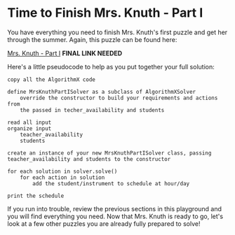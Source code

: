 # Time to Finish Mrs. Knuth - Part I

You have everything you need to finish Mrs. Knuth's first puzzle and get her through the summer. Again, this puzzle can be found here:

[Mrs. Knuth - Part I](https://www.codingame.com/contribute/view/94231c8a12567007bde24553f6a9e3de55981) __FINAL LINK NEEDED__

Here's a little pseudocode to help as you put together your full solution:

```text
copy all the AlgorithmX code

define MrsKnuthPartISolver as a subclass of AlgorithmXSolver 
    override the constructor to build your requirements and actions from 
    the passed in techer_availability and students

read all input
organize input
    teacher_availability
    students

create an instance of your new MrsKnuthPartISolver class, passing teacher_availability and students to the constructor

for each solution in solver.solve()
    for each action in solution
        add the student/instrument to schedule at hour/day

print the schedule
```

If you run into trouble, review the previous sections in this playground and you will find everything you need. Now that Mrs. Knuth is ready to go, let's look at a few other puzzles you are already fully prepared to solve!
